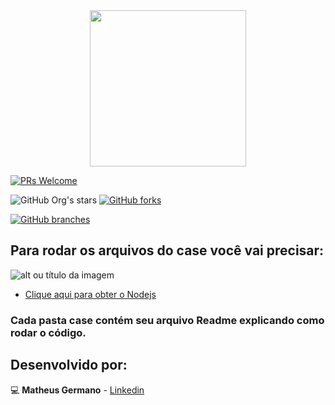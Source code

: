 <div align="center">
<img src="https://capgemini.proway.com.br/assets/img/logo-capgemini.png" width="250">
</div>     

 [![PRs Welcome](https://img.shields.io/badge/PRs-welcome-brightgreen.svg?style=flat-square)](http://makeapullrequest.com)


 ![GitHub Org's stars](https://img.shields.io/github/stars/matgermano/capgemini_case?style=social)
 [![GitHub forks](https://img.shields.io/github/forks/matgermano/capgemini_case.svg?style=social&label=Fork&maxAge=2592000)](https://github.com/matgermano/capgemini_case/network/)
 
 [![GitHub branches](https://badgen.net/github/branches/matgermano/capgemini_case)](https://github.com/matgermano/capgemini_case)

 ## Para rodar os arquivos do case você vai precisar:
![alt ou título da imagem](https://camo.githubusercontent.com/dfc69d704694f22168bea3d84584663777fa5301dcad5bbcb5459b336da8d554/68747470733a2f2f696d672e736869656c64732e696f2f62616467652f4e6f64652e6a732d3433383533443f7374796c653d666f722d7468652d6261646765266c6f676f3d6e6f64652e6a73266c6f676f436f6c6f723d7768697465)

- [Clique aqui para obter o Nodejs](https://nodejs.org/pt-br/download/)

### Cada pasta case contém seu arquivo Readme explicando como rodar o código.


## Desenvolvido por:

💻 **Matheus Germano** - [Linkedin](https://www.linkedin.com/in/matheusgermanodesouza/)


